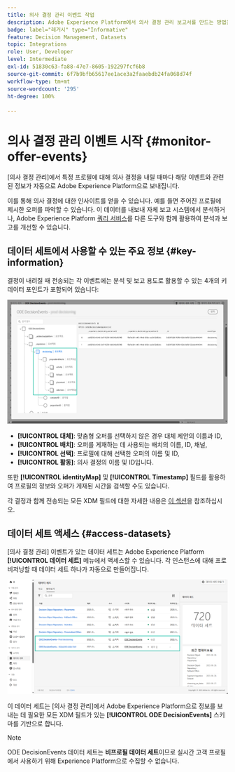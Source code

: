 ```yaml
---
title: 의사 결정 관리 이벤트 작업
description: Adobe Experience Platform에서 의사 결정 관리 보고서를 만드는 방법을 알아봅니다.
badge: label="레거시" type="Informative"
feature: Decision Management, Datasets
topic: Integrations
role: User, Developer
level: Intermediate
exl-id: 51830c63-fa88-47e7-8605-192297fcf6b8
source-git-commit: 6f7b9bfb65617ee1ace3a2faaebdb24fa068d74f
workflow-type: tm+mt
source-wordcount: '295'
ht-degree: 100%

---
```


# 의사 결정 관리 이벤트 시작 {#monitor-offer-events}

[의사 결정 관리]에서 특정 프로필에 대해 의사 결정을 내릴 때마다 해당 이벤트와 관련된 정보가 자동으로 Adobe Experience Platform으로 보내집니다.

이를 통해 의사 결정에 대한 인사이트를 얻을 수 있습니다. 예를 들면 주어진 프로필에 제시한 오퍼를 파악할 수 있습니다. 이 데이터를 내보내 자체 보고 시스템에서 분석하거나, Adobe Experience Platform [쿼리 서비스](https://experienceleague.adobe.com/docs/experience-platform/query/home.html?lang=ko)를 다른 도구와 함께 활용하여 분석과 보고를 개선할 수 있습니다.

## 데이터 세트에서 사용할 수 있는 주요 정보 {#key-information}

결정이 내려질 때 전송되는 각 이벤트에는 분석 및 보고 용도로 활용할 수 있는 4개의 키 데이터 포인트가 포함되어 있습니다:

![](../assets/events-dataset-preview.png)

* **[!UICONTROL 대체]**: 맞춤형 오퍼를 선택하지 않은 경우 대체 제안의 이름과 ID,
* **[!UICONTROL 배치]**: 오퍼를 게재하는 데 사용되는 배치의 이름, ID, 채널,
* **[!UICONTROL 선택]**: 프로필에 대해 선택한 오퍼의 이름 및 ID,
* **[!UICONTROL 활동]**: 의사 결정의 이름 및 ID입니다.

또한 **[!UICONTROL identityMap]** 및 **[!UICONTROL Timestamp]** 필드를 활용하여 프로필의 정보와 오퍼가 게재된 시간을 검색할 수도 있습니다.

각 결정과 함께 전송되는 모든 XDM 필드에 대한 자세한 내용은 [이 섹션](xdm-fields.md)을 참조하십시오.

## 데이터 세트 액세스 {#access-datasets}

[의사 결정 관리] 이벤트가 있는 데이터 세트는 Adobe Experience Platform **[!UICONTROL 데이터 세트]** 메뉴에서 액세스할 수 있습니다. 각 인스턴스에 대해 프로비저닝할 때 데이터 세트 하나가 자동으로 만들어집니다.

![](../assets/events-datasets-list.png)

이 데이터 세트는 [의사 결정 관리]에서 Adobe Experience Platform으로 정보를 보내는 데 필요한 모든 XDM 필드가 있는 **[!UICONTROL ODE DecisionEvents]** 스키마를 기반으로 합니다.

>[!NOTE]
>
>ODE DecisionEvents 데이터 세트는 **비프로필 데이터 세트**&#x200B;이므로 실시간 고객 프로필에서 사용하기 위해 Experience Platform으로 수집할 수 없습니다.
